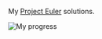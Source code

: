 My [Project Euler](projecteuler.net) solutions.

![My progress](https://projecteuler.net/profile/aignas.png)
